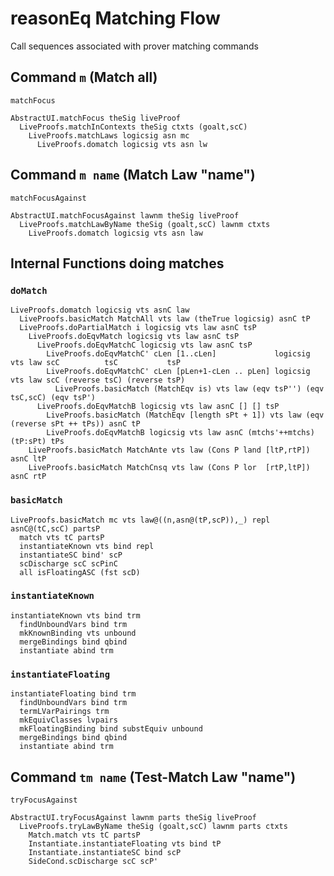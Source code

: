 # reasonEq Matching Flow

Call sequences associated with prover matching commands

## Command `m` (Match all)

`matchFocus`

```
AbstractUI.matchFocus theSig liveProof
  LiveProofs.matchInContexts theSig ctxts (goalt,scC)
    LiveProofs.matchLaws logicsig asn mc
      LiveProofs.domatch logicsig vts asn lw
```

## Command `m name` (Match Law "name")

`matchFocusAgainst`

```
AbstractUI.matchFocusAgainst lawnm theSig liveProof
  LiveProofs.matchLawByName theSig (goalt,scC) lawnm ctxts
    LiveProofs.domatch logicsig vts asn law
```

## Internal Functions doing matches

### `doMatch`

```
LiveProofs.domatch logicsig vts asnC law
  LiveProofs.basicMatch MatchAll vts law (theTrue logicsig) asnC tP
  LiveProofs.doPartialMatch i logicsig vts law asnC tsP
    LiveProofs.doEqvMatch logicsig vts law asnC tsP
      LiveProofs.doEqvMatchC logicsig vts law asnC tsP
        LiveProofs.doEqvMatchC' cLen [1..cLen]             logicsig vts law scC          tsC           tsP       
        LiveProofs.doEqvMatchC' cLen [pLen+1-cLen .. pLen] logicsig vts law scC (reverse tsC) (reverse tsP)
          LiveProofs.basicMatch (MatchEqv is) vts law (eqv tsP'') (eqv tsC,scC) (eqv tsP')
      LiveProofs.doEqvMatchB logicsig vts law asnC [] [] tsP
        LiveProofs.basicMatch (MatchEqv [length sPt + 1]) vts law (eqv (reverse sPt ++ tPs)) asnC tP
        LiveProofs.doEqvMatchB logicsig vts law asnC (mtchs'++mtchs) (tP:sPt) tPs
    LiveProofs.basicMatch MatchAnte vts law (Cons P land [ltP,rtP]) asnC ltP
    LiveProofs.basicMatch MatchCnsq vts law (Cons P lor  [rtP,ltP]) asnC rtP
```

### `basicMatch`

```
LiveProofs.basicMatch mc vts law@((n,asn@(tP,scP)),_) repl asnC@(tC,scC) partsP
  match vts tC partsP
  instantiateKnown vts bind repl
  instantiateSC bind' scP
  scDischarge scC scPinC
  all isFloatingASC (fst scD)
```

### `instantiateKnown`

```
instantiateKnown vts bind trm
  findUnboundVars bind trm
  mkKnownBinding vts unbound
  mergeBindings bind qbind
  instantiate abind trm
```

### `instantiateFloating`

```
instantiateFloating bind trm
  findUnboundVars bind trm
  termLVarPairings trm
  mkEquivClasses lvpairs
  mkFloatingBinding bind substEquiv unbound
  mergeBindings bind qbind
  instantiate abind trm
```


## Command `tm name` (Test-Match Law "name")

`tryFocusAgainst`

```
AbstractUI.tryFocusAgainst lawnm parts theSig liveProof
  LiveProofs.tryLawByName theSig (goalt,scC) lawnm parts ctxts
    Match.match vts tC partsP
    Instantiate.instantiateFloating vts bind tP
    Instantiate.instantiateSC bind scP
    SideCond.scDischarge scC scP'
```


